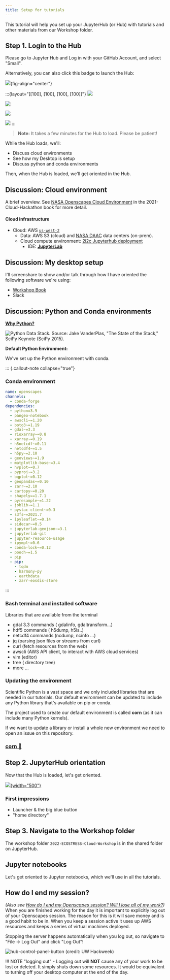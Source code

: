 ```yaml
---
title: Setup for tutorials
---
```


This tutorial will help you set up your JupyterHub (or Hub) with tutorials and other materials from our Workshop folder.  

## Step 1. Login to the Hub  

Please go to Jupyter Hub and Log in with your GitHub Account, and select "Small".  

Alternatively, you can also click this badge to launch the Hub:  

[![](https://img.shields.io/static/v1.svg?logo=Jupyter&label=Openscapes&message=AWS+us-west-2&color=orange)](https://openscapes.2i2c.cloud/hub/){fig-align="center"}  

:::{layout="[[100], [100], [100], [100]]"}
![](../img/JupyterHub-2i2c.png)  

![](../img/JupyterHub-Login.png)  

![](../img/JupyterHub-SelectSmall.png)  

![](../img/JupyterHub-Loading.png) 
:::

> **Note:** It takes a few minutes for the Hub to load. Please be patient!  

While the Hub loads, we'll:  

-   Discuss cloud environments  
-   See how my Desktop is setup  
-   Discuss python and conda environments  

Then, when the Hub is loaded, we'll get oriented in the Hub.  

## Discussion: Cloud environment  

A brief overview. See [NASA Openscapes Cloud Environment](https://nasa-openscapes.github.io/2021-Cloud-Hackathon/clinic/jupyterhub.html) in the 2021-Cloud-Hackathon book for more detail.  

#### Cloud infrastructure  

-   Cloud: AWS [`us-west-2`](https://goo.gl/maps/BYqGYxahpwJgzKwR8)  
    -   Data: AWS S3 (cloud) and [NASA DAAC](https://earthdata.nasa.gov/eosdis/daacs) data centers (on-prem).  
    -   Cloud compute environment:  [2i2c Jupyterhub deployment](https://docs.2i2c.org/en/latest/)  
        -   IDE: [**JupyterLab**](https://jupyterlab.readthedocs.io/en/stable/getting_started/overview.html)  

## Discussion: My desktop setup  

I'll screenshare to show and/or talk through how I have oriented the following software we're using:  

-   [Workshop Book](https://nasa-openscapes.github.io/2022-ECOSTRESS-Cloud-Workshop/)
-   Slack

## Discussion: Python and Conda environments

[**Why Python?**](https://foundations.projectpythia.org/foundations/why-python.html)

![Python Data Stack. Source: Jake VanderPlas, "The State of the Stack," SciPy Keynote (SciPy 2015).](https://pangeo-data.github.io/img/scientific-python-28-638.jpg)

**Default Python Environment:**

We've set up the Python environment with conda.

::: {.callout-note collapse="true"}
### Conda environment

``` yaml
name: openscapes
channels:
  - conda-forge
dependencies:
  - python=3.9
  - pangeo-notebook
  - awscli~=1.20
  - boto3~=1.19
  - gdal~=3.3
  - rioxarray~=0.8
  - xarray~=0.19
  - h5netcdf~=0.11
  - netcdf4~=1.5
  - h5py~=2.10
  - geoviews~=1.9
  - matplotlib-base~=3.4
  - hvplot~=0.7
  - pyproj~=3.2
  - bqplot~=0.12
  - geopandas~=0.10
  - zarr~=2.10
  - cartopy~=0.20
  - shapely==1.7.1
  - pyresample~=1.22
  - joblib~=1.1
  - pystac-client~=0.3
  - s3fs~=2021.7
  - ipyleaflet~=0.14
  - sidecar~=0.5
  - jupyterlab-geojson~=3.1
  - jupyterlab-git
  - jupyter-resource-usage
  - ipympl~=0.6
  - conda-lock~=0.12
  - pooch~=1.5
  - pip
  - pip:
    - tqdm
    - harmony-py
    - earthdata
    - zarr-eosdis-store
```
:::

### Bash terminal and installed software

Libraries that are available from the terminal

-   gdal 3.3 commands ( gdalinfo, gdaltransform...)
-   hdf5 commands ( h5dump, h5ls..)
-   netcdf4 commands (ncdump, ncinfo ...)
-   jq (parsing json files or streams from curl)
-   curl (fetch resources from the web)
-   awscli (AWS API client, to interact with AWS cloud services)
-   vim (editor)
-   tree ( directory tree)
-   more ...

### Updating the environment

Scientific Python is a vast space and we only included libraries that are needed in our tutorials. Our default environment can be updated to include any Python library that's available on pip or conda.

The project used to create our default environment is called **corn** (as it can include many Python kernels).

If we want to update a library or install a whole new environment we need to open an issue on this repository. 

### [corn 🌽](https://github.com/NASA-Openscapes/corn)

## Step 2. JupyterHub orientation

Now that the Hub is loaded, let's get oriented.

[![](../img/JupyterHub-View.png){width="500"}](../img/JupyterHub-View.png)

### First impressions

-   Launcher & the big blue button
-   "home directory"

## Step 3. Navigate to the Workshop folder

The workshop folder `2022-ECOSTRESS-Cloud-Workshop` is in the shared folder on JupyterHub. 

## Jupyter notebooks

Let's get oriented to Jupyter notebooks, which we'll use in all the tutorials.

## How do I end my session?

*(Also see [How do I end my Openscapes session? Will I lose all of my work?](https://nasa-openscapes.github.io/2021-Cloud-Hackathon/clinic/jupyterhub.html#how-do-i-end-my-openscapes-session))*
When you are finished working for the day it is important to explicitly log out of your Openscapes session. The reason for this is it will save money and is a good habit to be in. When you keep a session active it uses up AWS resources and keeps a series of virtual machines deployed.

Stopping the server happens automatically when you log out, so navigate to "File -> Log Out" and click "Log Out"!

![hub-control-panel-button (credit: UW Hackweek)](https://github.com/uwhackweek/jupyterbook-template/raw/main/book/img/hub-logout-button.png)

!!! NOTE "logging out" - Logging out will **NOT** cause any of your work to be lost or deleted. It simply shuts down some resources. It would be equivalent to turning off your desktop computer at the end of the day.


